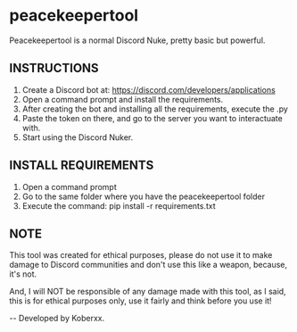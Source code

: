 # peacekeepertool
Peacekeepertool is a normal Discord Nuke, pretty basic but powerful.

INSTRUCTIONS
-----------------

1. Create a Discord bot at: https://discord.com/developers/applications
2. Open a command prompt and install the requirements.
3. After creating the bot and installing all the requirements, execute the .py
4. Paste the token on there, and go to the server you want to interactuate with.
5. Start using the Discord Nuker.

INSTALL REQUIREMENTS
----------------
1. Open a command prompt
2. Go to the same folder where you have the peacekeepertool folder
3. Execute the command: pip install -r requirements.txt

NOTE
--------------

This tool was created for ethical purposes, please do not use it to make damage to Discord communities and don't use this like a weapon, because, it's not.

And, I will NOT be responsible of any damage made with this tool, as I said, this is for ethical purposes only, use it fairly and think before you use it!

-- Developed by Koberxx.
